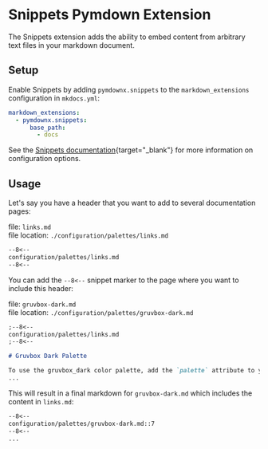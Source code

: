 # Snippets Pymdown Extension 

The Snippets extension adds the ability to embed content from arbitrary text files in your markdown document.  

## Setup

Enable Snippets by adding `pymdownx.snippets` to the `markdown_extensions` configuration in `mkdocs.yml`:

```yaml
markdown_extensions:
  - pymdownx.snippets:
      base_path: 
        - docs
```

See the [Snippets documentation][Snippets]{target="_blank"} for more information on configuration options.

  [Snippets]: https://facelessuser.github.io/pymdown-extensions/extensions/snippets/
  

## Usage

Let's say you have a header that you want to add to several documentation pages: 

file: `links.md`  
file location: `./configuration/palettes/links.md`  
```markdown
--8<--
configuration/palettes/links.md
--8<--
```

You can add the `--8<--` snippet marker to the page where you want to include this header:  

file: `gruvbox-dark.md`  
file location: `./configuration/palettes/gruvbox-dark.md`  
```markdown
;--8<--
configuration/palettes/links.md
;--8<--

# Gruvbox Dark Palette

To use the gruvbox_dark color palette, add the `palette` attribute to your theme configuration in `mkdocs.yml`:
...
```

This will result in a final markdown for `gruvbox-dark.md` which includes the content in `links.md`: 

```markdown
--8<--
configuration/palettes/gruvbox-dark.md::7
--8<--
...
```
